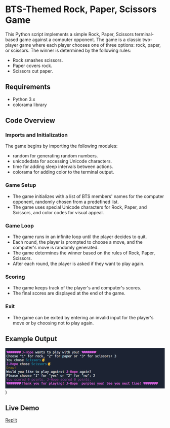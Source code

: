 # BTS-Themed Rock, Paper, Scissors Game

This Python script implements a simple Rock, Paper, Scissors terminal-based game against a computer opponent. The game is a classic two-player game where each player chooses one of three options: rock, paper, or scissors. The winner is determined by the following rules:

* Rock smashes scissors.
* Paper covers rock.
* Scissors cut paper.

## Requirements
* Python 3.x
* colorama library

## Code Overview
### Imports and Initialization
The game begins by importing the following modules:

* random for generating random numbers.
* unicodedata for accessing Unicode characters.
* time for adding sleep intervals between actions.
* colorama for adding color to the terminal output.

### Game Setup
* The game initializes with a list of BTS members' names for the computer opponent, randomly chosen from a predefined list.
* The game uses special Unicode characters for Rock, Paper, and Scissors, and color codes for visual appeal.

### Game Loop
* The game runs in an infinite loop until the player decides to quit.
* Each round, the player is prompted to choose a move, and the computer's move is randomly generated.
* The game determines the winner based on the rules of Rock, Paper, Scissors.
* After each round, the player is asked if they want to play again.

### Scoring
* The game keeps track of the player's and computer's scores.
* The final scores are displayed at the end of the game.
### Exit
* The game can be exited by entering an invalid input for the player's move or by choosing not to play again.

## Example Output
![rock_paper_scissors_example_output](https://github.com/vanya-koleva/mini_projects/blob/main/rock_paper_scissors/rock_paper_scissors_example_output.png?raw=true))

## Live Demo
[Replit](https://replit.com/@Vanya-Koleva/rockpaperscissors)
